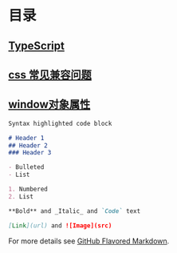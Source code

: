 # 目录
## [TypeScript](./components/typeScript/index.md) 

## [css 常见兼容问题](./components/basecss/css常见兼容.md)

## [window对象属性](./components/basejs/window.md)

<!-- ## [浏览器工作原理](./components/browser/index.md) -->


```markdown
Syntax highlighted code block

# Header 1
## Header 2
### Header 3

- Bulleted
- List

1. Numbered
2. List

**Bold** and _Italic_ and `Code` text

[Link](url) and ![Image](src)
```

For more details see [GitHub Flavored Markdown](https://guides.github.com/features/mastering-markdown/).

